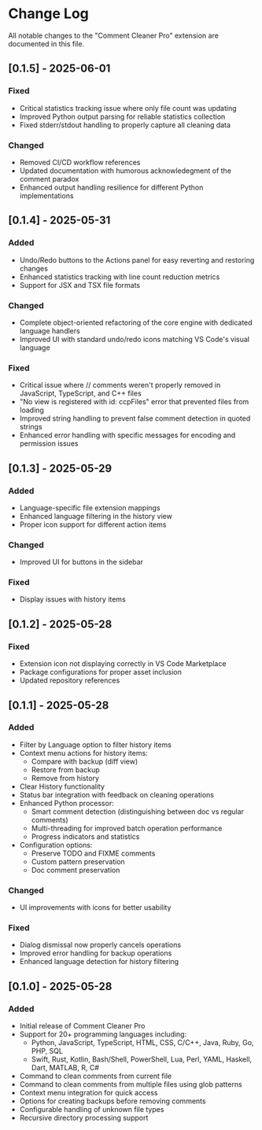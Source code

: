 # Change Log

All notable changes to the "Comment Cleaner Pro" extension are documented in this file.

## [0.1.5] - 2025-06-01
### Fixed
- Critical statistics tracking issue where only file count was updating
- Improved Python output parsing for reliable statistics collection
- Fixed stderr/stdout handling to properly capture all cleaning data

### Changed
- Removed CI/CD workflow references
- Updated documentation with humorous acknowledegment of the comment paradox
- Enhanced output handling resilience for different Python implementations

## [0.1.4] - 2025-05-31
### Added
- Undo/Redo buttons to the Actions panel for easy reverting and restoring changes
- Enhanced statistics tracking with line count reduction metrics
- Support for JSX and TSX file formats

### Changed
- Complete object-oriented refactoring of the core engine with dedicated language handlers
- Improved UI with standard undo/redo icons matching VS Code's visual language

### Fixed
- Critical issue where // comments weren't properly removed in JavaScript, TypeScript, and C++ files
- "No view is registered with id: ccpFiles" error that prevented files from loading
- Improved string handling to prevent false comment detection in quoted strings
- Enhanced error handling with specific messages for encoding and permission issues

## [0.1.3] - 2025-05-29
### Added
- Language-specific file extension mappings
- Enhanced language filtering in the history view
- Proper icon support for different action items

### Changed
- Improved UI for buttons in the sidebar

### Fixed
- Display issues with history items

## [0.1.2] - 2025-05-28
### Fixed
- Extension icon not displaying correctly in VS Code Marketplace
- Package configurations for proper asset inclusion
- Updated repository references

## [0.1.1] - 2025-05-28
### Added
- Filter by Language option to filter history items
- Context menu actions for history items:
  - Compare with backup (diff view)
  - Restore from backup
  - Remove from history
- Clear History functionality
- Status bar integration with feedback on cleaning operations
- Enhanced Python processor:
  - Smart comment detection (distinguishing between doc vs regular comments)
  - Multi-threading for improved batch operation performance
  - Progress indicators and statistics
- Configuration options:
  - Preserve TODO and FIXME comments
  - Custom pattern preservation
  - Doc comment preservation

### Changed
- UI improvements with icons for better usability

### Fixed
- Dialog dismissal now properly cancels operations
- Improved error handling for backup operations
- Enhanced language detection for history filtering

## [0.1.0] - 2025-05-28
### Added
- Initial release of Comment Cleaner Pro
- Support for 20+ programming languages including:
  - Python, JavaScript, TypeScript, HTML, CSS, C/C++, Java, Ruby, Go, PHP, SQL
  - Swift, Rust, Kotlin, Bash/Shell, PowerShell, Lua, Perl, YAML, Haskell, Dart, MATLAB, R, C#
- Command to clean comments from current file
- Command to clean comments from multiple files using glob patterns
- Context menu integration for quick access
- Options for creating backups before removing comments
- Configurable handling of unknown file types
- Recursive directory processing support